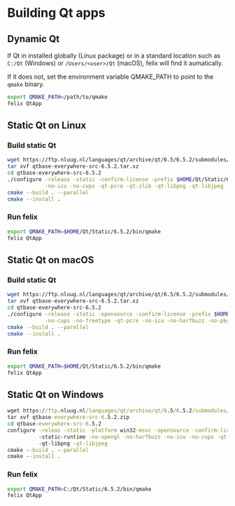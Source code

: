 # Building Qt apps

## Dynamic Qt

If Qt in installed globally (Linux package) or in a standard location such as `C:/Qt` (Windows) or `/Users/<user>/Qt` (macOS), felix will find it aumatically.

If it does not, set the environment variable QMAKE_PATH to point to the `qmake` binary.

```sh
export QMAKE_PATH=/path/to/qmake
felix QtApp
````

## Static Qt on Linux

### Build static Qt

```sh
wget https://ftp.nluug.nl/languages/qt/archive/qt/6.5/6.5.2/submodules/qtbase-everywhere-src-6.5.2.tar.xz
tar xvf qtbase-everywhere-src-6.5.2.tar.xz
cd qtbase-everywhere-src-6.5.2
./configure -release -static -confirm-license -prefix $HOME/Qt/Static/6.5.2 \
            -no-icu -no-cups -qt-pcre -qt-zlib -qt-libpng -qt-libjpeg -xcb -fontconfig
cmake --build . --parallel
cmake --install .
```

### Run felix

```sh
export QMAKE_PATH=$HOME/Qt/Static/6.5.2/bin/qmake
felix QtApp
```

## Static Qt on macOS

### Build static Qt

```sh
wget https://ftp.nluug.nl/languages/qt/archive/qt/6.5/6.5.2/submodules/qtbase-everywhere-src-6.5.2.tar.xz
tar xvf qtbase-everywhere-src-6.5.2.tar.xz
cd qtbase-everywhere-src-6.5.2
./configure -release -static -opensource -confirm-license -prefix $HOME/Qt/Static/6.5.2 \
            -no-cups -no-freetype -qt-pcre -no-icu -no-harfbuzz -no-pkg-config
cmake --build . --parallel
cmake --install .
```

### Run felix

```sh
export QMAKE_PATH=$HOME/Qt/Static/6.5.2/bin/qmake
felix QtApp
```

## Static Qt on Windows

```bat
wget https://ftp.nluug.nl/languages/qt/archive/qt/6.5/6.5.2/submodules/qtbase-everywhere-src-6.5.2.zip
tar xvf qtbase-everywhere-src-6.5.2.zip
cd qtbase-everywhere-src-6.5.2
configure -releas -static -platform win32-msvc -opensource -confirm-license -prefix C:/Qt/Static/6.5.2 ^
          -static-runtime -no-opengl -no-harfbuzz -no-icu -no-cups -qt-pcre -qt-zlib -qt-freetype ^
          -qt-libpng -qt-libjpeg
cmake --build . --parallel
cmake --install .
```

### Run felix

```sh
export QMAKE_PATH=C:/Qt/Static/6.5.2/bin/qmake
felix QtApp
```
